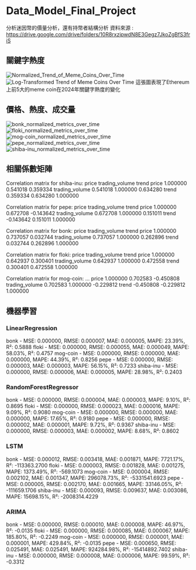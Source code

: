 # Data_Model_Final_Project
分析迷因幣的價量分析，還有持幣者結構分析
資料來源 : https://drive.google.com/drive/folders/10R8rxzjpwdN8E3Gegz7JkoZgBfS3friS

## 關鍵字熱度
![Normalized_Trend_of_Meme_Coins_Over_Time](https://github.com/user-attachments/assets/07c3c7b0-5193-4473-b4fb-e4b90cc6f8a0)
![Log-Transformed Trend of Meme Coins Over Time](https://github.com/user-attachments/assets/1e3de221-d4a6-47fe-bc03-d8092b301c4d)
這張圖表現了Ethereum上前5大的meme coin在2024年關鍵字熱度的變化

## 價格、熱度、成交量
![bonk_normalized_metrics_over_time](https://github.com/user-attachments/assets/d569e0be-55b8-4306-8901-107e11f84b96)
![floki_normalized_metrics_over_time](https://github.com/user-attachments/assets/23ab3c25-fbe6-4681-bc9f-0526602ae12a)
![mog-coin_normalized_metrics_over_time](https://github.com/user-attachments/assets/ae0e0a85-55ae-48a1-9669-359b652ba2ba)
![pepe_normalized_metrics_over_time](https://github.com/user-attachments/assets/9eff763b-7d49-480c-b561-4b432eb87003)
![shiba-inu_normalized_metrics_over_time](https://github.com/user-attachments/assets/ae6a310d-76c7-4ca0-b071-4c5518033d96)

## 相關係數矩陣
Correlation matrix for shiba-inu:
                   price  trading_volume     trend
price           1.000000        0.541018  0.359334
trading_volume  0.541018        1.000000  0.634280
trend           0.359334        0.634280  1.000000

Correlation matrix for pepe:
                   price  trading_volume     trend
price           1.000000        0.672708 -0.143642
trading_volume  0.672708        1.000000  0.151011
trend          -0.143642        0.151011  1.000000

Correlation matrix for bonk:
                   price  trading_volume     trend
price           1.000000        0.737057  0.032744
trading_volume  0.737057        1.000000  0.262896
trend           0.032744        0.262896  1.000000

Correlation matrix for floki:
                   price  trading_volume     trend
price           1.000000        0.642937  0.300401
trading_volume  0.642937        1.000000  0.472558
trend           0.300401        0.472558  1.000000

Correlation matrix for mog-coin:
...
price           1.000000        0.702583 -0.450808
trading_volume  0.702583        1.000000 -0.229812
trend          -0.450808       -0.229812  1.000000

## 機器學習
### LinearRegression
bonk - MSE: 0.000000, RMSE: 0.000007, MAE: 0.000005, MAPE: 23.39%, R²: 0.5888
floki - MSE: 0.000000, RMSE: 0.000055, MAE: 0.000049, MAPE: 58.03%, R²: 0.4757
mog-coin - MSE: 0.000000, RMSE: 0.000000, MAE: 0.000000, MAPE: 44.39%, R²: 0.8256
pepe - MSE: 0.000000, RMSE: 0.000003, MAE: 0.000003, MAPE: 56.15%, R²: 0.7233
shiba-inu - MSE: 0.000000, RMSE: 0.000006, MAE: 0.000005, MAPE: 28.98%, R²: 0.2403

### RandomForestRegressor
bonk - MSE: 0.000000, RMSE: 0.000004, MAE: 0.000003, MAPE: 9.10%, R²: 0.8695
floki - MSE: 0.000000, RMSE: 0.000023, MAE: 0.000016, MAPE: 9.09%, R²: 0.9080
mog-coin - MSE: 0.000000, RMSE: 0.000000, MAE: 0.000000, MAPE: 17.65%, R²: 0.9180
pepe - MSE: 0.000000, RMSE: 0.000002, MAE: 0.000001, MAPE: 9.72%, R²: 0.9367
shiba-inu - MSE: 0.000000, RMSE: 0.000003, MAE: 0.000002, MAPE: 8.68%, R²: 0.8602

### LSTM
bonk - MSE: 0.000012, RMSE: 0.003418, MAE: 0.001871, MAPE: 7721.17%, R²: -113363.2700
floki - MSE: 0.000003, RMSE: 0.001828, MAE: 0.001275, MAPE: 1373.49%, R²: -569.1073
mog-coin - MSE: 0.000004, RMSE: 0.002102, MAE: 0.001347, MAPE: 296078.73%, R²: -5331541.6923
pepe - MSE: 0.000005, RMSE: 0.002170, MAE: 0.001665, MAPE: 33146.05%, R²: -111659.1706
shiba-inu - MSE: 0.000093, RMSE: 0.009637, MAE: 0.003086, MAPE: 15698.15%, R²: -2008314.4229

### ARIMA
bonk - MSE: 0.000000, RMSE: 0.000010, MAE: 0.000008, MAPE: 46.97%, R²: -0.0135
floki - MSE: 0.000000, RMSE: 0.000085, MAE: 0.000067, MAPE: 185.80%, R²: -0.2249
mog-coin - MSE: 0.000000, RMSE: 0.000001, MAE: 0.000001, MAPE: 429.84%, R²: -0.0135
pepe - MSE: 0.000650, RMSE: 0.025491, MAE: 0.025491, MAPE: 924284.98%, R²: -15414892.7402
shiba-inu - MSE: 0.000000, RMSE: 0.000008, MAE: 0.000006, MAPE: 99.59%, R²: -0.3312
